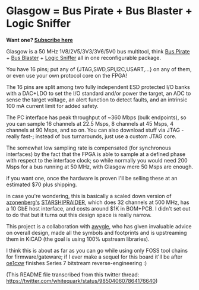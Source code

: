 Glasgow = Bus Pirate + Bus Blaster + Logic Sniffer
====

**Want one? [Subscribe here](https://mailchi.mp/44980ff6f0ab/glasgow-announcements)**

Glasgow is a 50 MHz 1V8/2V5/3V3/3V6/5V0 bus multitool,
think [Bus Pirate](http://dangerousprototypes.com/docs/Bus_Pirate) + [Bus Blaster](http://dangerousprototypes.com/docs/Bus_Blaster) + [Logic Sniffer](http://dangerousprototypes.com/docs/Open_Bench_Logic_Sniffer)
all in one reconfigurable package.

You have 16 pins; put any of {JTAG,SWD,SPI,I2C,USART,…} on any of them, or even use your own protocol core on the FPGA!

The 16 pins are split among two fully independent ESD protected I/O banks with a DAC+LDO to set the I/O standard and/or power the target,
an ADC to sense the target voltage, an alert function to detect faults, and an intrinsic 100 mA current limit for added safety.

The PC interface has peak throughput of ~360 Mbps (bulk endpoints), so you can sample 16 channels at 22.5 Msps, 8 channels at 45 Msps, 4 channels at 90 Msps, and so on.
You can also download stuff via JTAG -really fast-; instead of bus turnarounds, just use a custom JTAG core.

The somewhat low sampling rate is compensated (for synchronous interfaces) by the fact that the FPGA is able to sample at a defined phase with respect to the interface clock;
so while normally you would need 200 Msps for a bus running at 50 MHz, with Glasgow mere 50 Msps are enough.

if you want one, once the hardware is proven I'll be selling these at an estimated $70 plus shipping.

in case you're wondering, this is basically a scaled down version of [azonenberg's](https://github.com/azonenberg) [STARSHIPRAIDER](https://github.com/azonenberg/starshipraider),
which does 32 channels at 500 MHz, has a 10 GbE host interface, and costs around $1K in BOM+PCB.
I didn't set out to do that but it turns out this design space is really narrow.

This project is a collaboration with [awygle](https://github.com/awygle), who has given invaluable advice on overall design, made all the symbols and footprints and is upstreaming them in KiCAD (the goal is using 100% upstream libraries).

I think this is about as far as you can go while using only FOSS tool chains for firmware/gateware;
if I ever make a sequel for this board it'll be after [oe1cxw](https://github.com/cliffordwolf) finishes Series 7 bitstream reverse-engineering :)

(This README file transcribed from this twitter thread: https://twitter.com/whitequark/status/985040607864176640)
